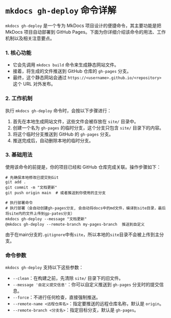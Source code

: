 

# `mkdocs gh-deploy` 命令详解

`mkdocs gh-deploy` 是一个专为 MkDocs 项目设计的便捷命令，其主要功能是把 MkDocs 项目自动部署到 GitHub Pages。下面为你详细介绍该命令的用法、工作机制以及相关注意要点。



### 1. 核心功能

- 它会先调用 `mkdocs build` 命令来生成静态网站文件。
- 接着，将生成的文件推送到 GitHub 仓库的 `gh-pages` 分支。
- 最终，这个静态网站会通过 `https://<username>.github.io/<repository>` 这个 URL 对外发布。



### 2. 工作机制

执行 `mkdocs gh-deploy` 命令时，会按以下步骤进行：

1. 首先在本地生成网站文件，这些文件会被存放在 `site/` 目录中。
2. 创建一个名为 `gh-pages` 的临时分支，这个分支只包含 `site/` 目录下的内容。
3. 将这个临时分支推送到 GitHub 的 `gh-pages` 分支。
4. 推送完成后，自动删除本地的临时分支。



### 3. 基础用法

使用该命令的前提是，你的项目已经和 GitHub 仓库完成关联。操作步骤如下：

```shell
# 先确保本地修改已提交到Git
git add .
git commit -m "文档更新"
git push origin main  # 或者推送到你使用的主分支

# 执行部署命令
# 执行部署（会自动创建gh-pages分支, 会自动将docs中的md文件，编译到site目录，最后将site内的文件上传到gp-pates分支）
mkdocs gh-deploy --message "文档更新"
@mkdocs gh-deploy --remote-branch my-pages-branch  推送到自定义
```

由于在main分支的`.gitignore`中有`site`，所以本地的`site`目录不会被上传到主分支。



### 命令参数

`mkdocs gh-deploy` 支持以下这些参数：

- `--clean`：在构建之前，先清除 `site/` 目录下的旧文件。
- `--message '自定义提交信息'`：你可以自定义推送到 `gh-pages` 分支时的提交信息。
- `--force`：不进行任何检查，直接强制推送。
- `--remote-name <远程仓库名>`：指定要推送的远程仓库名称，默认是 `origin`。
- `--remote-branch <分支名>`：指定目标分支，默认是 `gh-pages`。